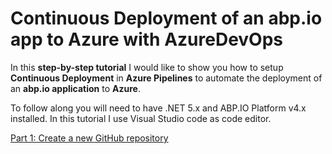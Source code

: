 # Continuous Deployment of an abp.io app to Azure with AzureDevOps  

In this **step-by-step tutorial** I would like to show you how to setup **Continuous Deployment** in **Azure Pipelines** to automate the deployment of an **abp.io application** to **Azure**.

To follow along you will need to have .NET 5.x and ABP.IO Platform v4.x installed. In this tutorial I use Visual Studio code as code editor.

[Part 1: Create a new GitHub repository](Part1.md)
